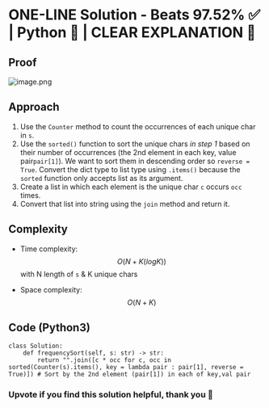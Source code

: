 # ONE-LINE Solution - Beats 97.52% ✅ | Python 🐍 | CLEAR EXPLANATION 📗
## Proof
![image.png](https://assets.leetcode.com/users/images/1f3de4da-38ee-4045-aa08-283ac400627e_1707280522.0048199.png)

## Approach
1. Use the `Counter` method to count the occurrences of each unique char in `s`.
2. Use the `sorted()` function to sort the unique chars *in step 1* based on their number of occurrences (the 2nd element in each key, value pair`pair[1]`). We want to sort them in descending order so `reverse = True`. Convert the dict type to list type using `.items()` because the `sorted` function only accepts list as its argument.
3. Create a list in which each element is the unique char `c` occurs `occ` times.
4. Convert that list into string using the `join` method and return it.

## Complexity
- Time complexity: $$O(N + K (log K))$$ with N length of `s` & K unique chars
<!-- Add your time complexity here, e.g. $$O(n)$$ -->

- Space complexity: $$O(N + K)$$
<!-- Add your space complexity here, e.g. $$O(n)$$ -->

## Code (Python3)
```python3 []
class Solution:
    def frequencySort(self, s: str) -> str:
        return "".join([c * occ for c, occ in sorted(Counter(s).items(), key = lambda pair : pair[1], reverse = True)]) # Sort by the 2nd element (pair[1]) in each of key,val pair
```
### Upvote if you find this solution helpful, thank you 🤍
